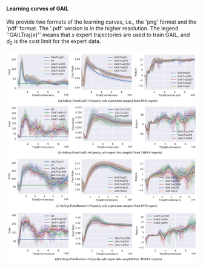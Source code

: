 #### Learning curves of GAIL
We provide two formats of the learning curves, i.e., the 'png' format and the 'pdf' format. The '.pdf' version is in the higher resolution. The legend ''GAILTraj\{$x$\}'' means that $x$ expert trajectories are used to train GAIL, and $d_0$ is the cost limit for the expert data. 

<div align="center">
  <img src="./learningcurves.png"></a>
</div>